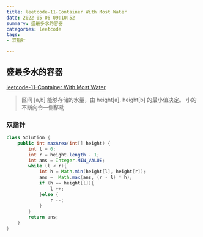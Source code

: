 ```yaml
---
title: leetcode-11-Container With Most Water
date: 2022-05-06 09:10:52
summary: 盛最多水的容器
categories: leetcode
tags:
- 双指针

---
```

## 盛最多水的容器
[leetcode-11-Container With Most Water](https://leetcode-cn.com/problems/container-with-most-water/)

> 区间 [a,b] 能够存储的水量，由 height[a], height[b] 的最小值决定。
> 小的不断向令一侧移动

### 双指针

```java
class Solution {
    public int maxArea(int[] height) {
        int l = 0;
        int r = height.length - 1;
        int ans = Integer.MIN_VALUE;
        while (l < r){
            int h = Math.min(height[l], height[r]);
            ans =  Math.max(ans, (r - l) * h);
            if (h == height[l]){
                l ++;
            }else {
                r --;
            }
        }
        return ans;
    }
}
```